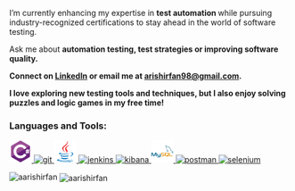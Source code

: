 <p><strong></strong> I’m currently enhancing my expertise in <strong> test automation </strong>while pursuing industry-recognized certifications to stay ahead in the world of software testing.</p>

<p><strong></strong> Ask me about <strong>automation testing, test strategies or improving software quality.</strong></p>

<p><strong></strong><strong>Connect on <a href="https://www.linkedin.com/in/aarishirfan/" target="_blank">LinkedIn</a> or email me at <a href="mailto:arishirfan98@gmail.com">arishirfan98@gmail.com</a>.</strong></p>

<p><strong></strong><strong>I love exploring new testing tools and techniques, but I also enjoy solving puzzles and logic games in my free time!</strong></p>


<h3 align="left">Languages and Tools:</h3>
<p align="left"> <a href="https://www.w3schools.com/cs/" target="_blank" rel="noreferrer"> <img src="https://raw.githubusercontent.com/devicons/devicon/master/icons/csharp/csharp-original.svg" alt="csharp" width="40" height="40"/> </a> <a href="https://git-scm.com/" target="_blank" rel="noreferrer"> <img src="https://www.vectorlogo.zone/logos/git-scm/git-scm-icon.svg" alt="git" width="40" height="40"/> </a> <a href="https://www.java.com" target="_blank" rel="noreferrer"> <img src="https://raw.githubusercontent.com/devicons/devicon/master/icons/java/java-original.svg" alt="java" width="40" height="40"/> </a> <a href="https://www.jenkins.io" target="_blank" rel="noreferrer"> <img src="https://www.vectorlogo.zone/logos/jenkins/jenkins-icon.svg" alt="jenkins" width="40" height="40"/> </a> <a href="https://www.elastic.co/kibana" target="_blank" rel="noreferrer"> <img src="https://www.vectorlogo.zone/logos/elasticco_kibana/elasticco_kibana-icon.svg" alt="kibana" width="40" height="40"/> </a> <a href="https://www.mysql.com/" target="_blank" rel="noreferrer"> <img src="https://raw.githubusercontent.com/devicons/devicon/master/icons/mysql/mysql-original-wordmark.svg" alt="mysql" width="40" height="40"/> </a> <a href="https://postman.com" target="_blank" rel="noreferrer"> <img src="https://www.vectorlogo.zone/logos/getpostman/getpostman-icon.svg" alt="postman" width="40" height="40"/> </a> <a href="https://www.selenium.dev" target="_blank" rel="noreferrer"> <img src="https://raw.githubusercontent.com/detain/svg-logos/780f25886640cef088af994181646db2f6b1a3f8/svg/selenium-logo.svg" alt="selenium" width="40" height="40"/> </a> </p>


<p><img align="left" src="https://github-readme-stats.vercel.app/api/top-langs?username=aarishirfan&show_icons=true&locale=en&layout=compact" alt="aarishirfan" /></p>

<p>&nbsp;<img align="center" src="https://github-readme-stats.vercel.app/api?username=aarishirfan&show_icons=true&locale=en" alt="aarishirfan" /></p>

